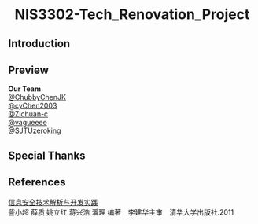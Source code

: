 <p align="center">
    <h1 align="center">NIS3302-Tech_Renovation_Project</h1>
</p>
  <p align="center">
      
## Introduction

## Preview

**Our Team**
<br/>[@ChubbyChenJK](https://github.com/ChubbyChenJK)
<br/>[@cyChen2003](https://github.com/cyChen2003)
<br/>[@Zichuan-c](https://github.com/Zichuan-c)
<br/>[@vagueeee](https://github.com/vagueeee)
<br/>[@SJTUzeroking](https://github.com/SJTUzeroking)
## Special Thanks

## References
[信息安全技术解析与开发实践](https://baike.baidu.com/item/信息安全技术解析与开发实践/5613826?fr=aladdin)
<br/>訾小超 薛质 姚立红 蒋兴浩 潘理 编著&emsp;李建华主审&emsp;清华大学出版社.2011
